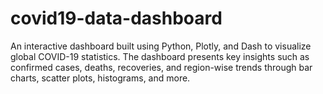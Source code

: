 # covid19-data-dashboard
An interactive dashboard built using Python, Plotly, and Dash to visualize global COVID-19 statistics. The dashboard presents key insights such as confirmed cases, deaths, recoveries, and region-wise trends through bar charts, scatter plots, histograms, and more.
